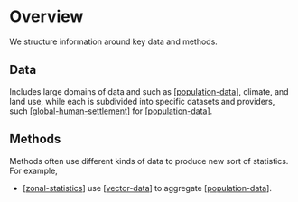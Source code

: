 # Overview

We structure information around key data and methods.

## Data

Includes large domains of data and such as [[population-data]], climate, and land use, while each is subdivided into specific datasets and providers, such [[global-human-settlement]] for [[population-data]]. 


## Methods

Methods often use different kinds of data to produce new sort of statistics.
For example, 

-   [[zonal-statistics]] use [[vector-data]] to aggregate [[population-data]]. 


[//begin]: # "Autogenerated link references for markdown compatibility"
[population-data]: data/population-data.md "Population data"
[global-human-settlement]: data/global-human-settlement.md "Global Human Settlement"
[zonal-statistics]: methods/zonal-statistics.md "Zonal statistics"
[vector-data]: data/vector-data.md "Vector data"
[//end]: # "Autogenerated link references"
